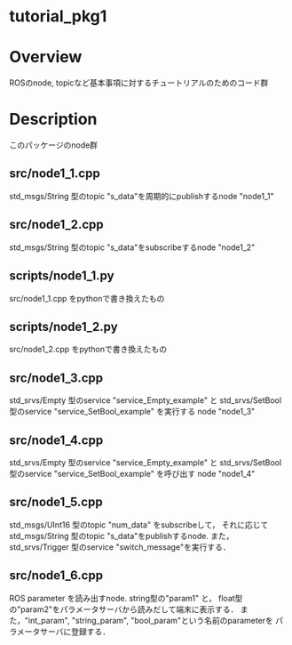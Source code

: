 tutorial_pkg1
====

Overview
====
ROSのnode, topicなど基本事項に対するチュートリアルのためのコード群

Description
====
このパッケージのnode群

## src/node1_1.cpp
std_msgs/String 型のtopic "s_data"を周期的にpublishするnode "node1_1"

## src/node1_2.cpp
std_msgs/String 型のtopic "s_data"をsubscribeするnode "node1_2"

## scripts/node1_1.py
src/node1_1.cpp をpythonで書き換えたもの

## scripts/node1_2.py
src/node1_2.cpp をpythonで書き換えたもの

## src/node1_3.cpp
std_srvs/Empty 型のservice "service_Empty_example" と
std_srvs/SetBool 型のservice "service_SetBool_example" を実行する
node "node1_3"

## src/node1_4.cpp
std_srvs/Empty 型のservice "service_Empty_example" と
std_srvs/SetBool 型のservice "service_SetBool_example" を呼び出す
node "node1_4"

## src/node1_5.cpp
std_msgs/UInt16 型のtopic "num_data" をsubscribeして，
それに応じてstd_msgs/String 型のtopic "s_data"をpublishするnode.
また，std_srvs/Trigger 型のservice "switch_message"を実行する．

## src/node1_6.cpp
ROS parameter を読み出すnode. string型の"param1" と，
float型の"param2"をパラメータサーバから読みだして端末に表示する．
また，"int_param", "string_param", "bool_param"という名前のparameterを
パラメータサーバに登録する．


